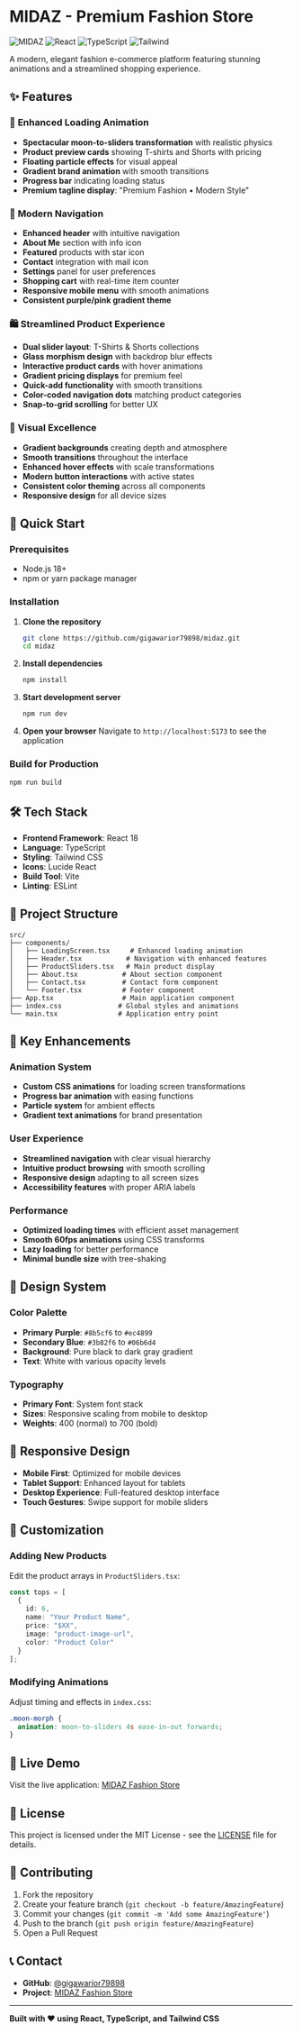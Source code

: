 # MIDAZ - Premium Fashion Store

![MIDAZ](https://img.shields.io/badge/MIDAZ-Premium%20Fashion-purple?style=for-the-badge&logo=fashion&logoColor=white)
![React](https://img.shields.io/badge/React-18.x-blue?style=for-the-badge&logo=react&logoColor=white)
![TypeScript](https://img.shields.io/badge/TypeScript-5.x-blue?style=for-the-badge&logo=typescript&logoColor=white)
![Tailwind](https://img.shields.io/badge/Tailwind-CSS-38bdf8?style=for-the-badge&logo=tailwindcss&logoColor=white)

A modern, elegant fashion e-commerce platform featuring stunning animations and a streamlined shopping experience.

## ✨ Features

### 🌙 **Enhanced Loading Animation**
- **Spectacular moon-to-sliders transformation** with realistic physics
- **Product preview cards** showing T-shirts and Shorts with pricing
- **Floating particle effects** for visual appeal
- **Gradient brand animation** with smooth transitions
- **Progress bar** indicating loading status
- **Premium tagline display**: "Premium Fashion • Modern Style"

### 🧭 **Modern Navigation**
- **Enhanced header** with intuitive navigation
- **About Me** section with info icon
- **Featured** products with star icon
- **Contact** integration with mail icon
- **Settings** panel for user preferences
- **Shopping cart** with real-time item counter
- **Responsive mobile menu** with smooth animations
- **Consistent purple/pink gradient theme**

### 🛍️ **Streamlined Product Experience**
- **Dual slider layout**: T-Shirts & Shorts collections
- **Glass morphism design** with backdrop blur effects
- **Interactive product cards** with hover animations
- **Gradient pricing displays** for premium feel
- **Quick-add functionality** with smooth transitions
- **Color-coded navigation dots** matching product categories
- **Snap-to-grid scrolling** for better UX

### 🎨 **Visual Excellence**
- **Gradient backgrounds** creating depth and atmosphere
- **Smooth transitions** throughout the interface
- **Enhanced hover effects** with scale transformations
- **Modern button interactions** with active states
- **Consistent color theming** across all components
- **Responsive design** for all device sizes

## 🚀 Quick Start

### Prerequisites
- Node.js 18+ 
- npm or yarn package manager

### Installation

1. **Clone the repository**
   ```bash
   git clone https://github.com/gigawarior79898/midaz.git
   cd midaz
   ```

2. **Install dependencies**
   ```bash
   npm install
   ```

3. **Start development server**
   ```bash
   npm run dev
   ```

4. **Open your browser**
   Navigate to `http://localhost:5173` to see the application

### Build for Production

```bash
npm run build
```

## 🛠️ Tech Stack

- **Frontend Framework**: React 18
- **Language**: TypeScript
- **Styling**: Tailwind CSS
- **Icons**: Lucide React
- **Build Tool**: Vite
- **Linting**: ESLint

## 📁 Project Structure

```
src/
├── components/
│   ├── LoadingScreen.tsx     # Enhanced loading animation
│   ├── Header.tsx           # Navigation with enhanced features
│   ├── ProductSliders.tsx   # Main product display
│   ├── About.tsx           # About section component
│   ├── Contact.tsx         # Contact form component
│   └── Footer.tsx          # Footer component
├── App.tsx                 # Main application component
├── index.css              # Global styles and animations
└── main.tsx               # Application entry point
```

## 🎯 Key Enhancements

### Animation System
- **Custom CSS animations** for loading screen transformations
- **Progress bar animation** with easing functions
- **Particle system** for ambient effects
- **Gradient text animations** for brand presentation

### User Experience
- **Streamlined navigation** with clear visual hierarchy
- **Intuitive product browsing** with smooth scrolling
- **Responsive design** adapting to all screen sizes
- **Accessibility features** with proper ARIA labels

### Performance
- **Optimized loading times** with efficient asset management
- **Smooth 60fps animations** using CSS transforms
- **Lazy loading** for better performance
- **Minimal bundle size** with tree-shaking

## 🎨 Design System

### Color Palette
- **Primary Purple**: `#8b5cf6` to `#ec4899`
- **Secondary Blue**: `#3b82f6` to `#06b6d4`
- **Background**: Pure black to dark gray gradient
- **Text**: White with various opacity levels

### Typography
- **Primary Font**: System font stack
- **Sizes**: Responsive scaling from mobile to desktop
- **Weights**: 400 (normal) to 700 (bold)

## 📱 Responsive Design

- **Mobile First**: Optimized for mobile devices
- **Tablet Support**: Enhanced layout for tablets
- **Desktop Experience**: Full-featured desktop interface
- **Touch Gestures**: Swipe support for mobile sliders

## 🔧 Customization

### Adding New Products
Edit the product arrays in `ProductSliders.tsx`:

```typescript
const tops = [
  {
    id: 6,
    name: "Your Product Name",
    price: "$XX",
    image: "product-image-url",
    color: "Product Color"
  }
];
```

### Modifying Animations
Adjust timing and effects in `index.css`:

```css
.moon-morph {
  animation: moon-to-sliders 4s ease-in-out forwards;
}
```

## 🌟 Live Demo

Visit the live application: [MIDAZ Fashion Store](https://github.com/gigawarior79898/midaz)

## 📄 License

This project is licensed under the MIT License - see the [LICENSE](LICENSE) file for details.

## 🤝 Contributing

1. Fork the repository
2. Create your feature branch (`git checkout -b feature/AmazingFeature`)
3. Commit your changes (`git commit -m 'Add some AmazingFeature'`)
4. Push to the branch (`git push origin feature/AmazingFeature`)
5. Open a Pull Request

## 📞 Contact

- **GitHub**: [@gigawarior79898](https://github.com/gigawarior79898)
- **Project**: [MIDAZ Fashion Store](https://github.com/gigawarior79898/midaz)

---

**Built with ❤️ using React, TypeScript, and Tailwind CSS**